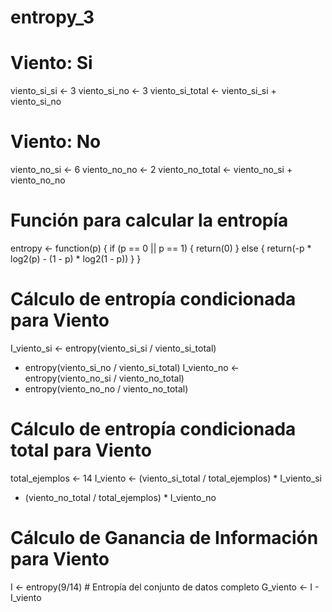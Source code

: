 # entropy_3

# Viento: Si
viento_si_si <- 3 
viento_si_no <- 3 
viento_si_total <- viento_si_si + viento_si_no

# Viento: No
viento_no_si <- 6
viento_no_no <- 2
viento_no_total <- viento_no_si + viento_no_no

# Función para calcular la entropía
entropy <- function(p) {
  if (p == 0 || p == 1) {
    return(0)
  } else {
    return(-p * log2(p) - (1 - p) * log2(1 - p))
  }
}

# Cálculo de entropía condicionada para Viento
I_viento_si <- entropy(viento_si_si / viento_si_total) 
+ entropy(viento_si_no / viento_si_total)
I_viento_no <- entropy(viento_no_si / viento_no_total) 
+ entropy(viento_no_no / viento_no_total)

# Cálculo de entropía condicionada total para Viento
total_ejemplos <- 14
I_viento <- (viento_si_total / total_ejemplos) * I_viento_si 
+ (viento_no_total / total_ejemplos) * I_viento_no

# Cálculo de Ganancia de Información para Viento
I <- entropy(9/14)  # Entropía del conjunto de datos completo
G_viento <- I - I_viento
